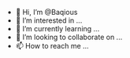 - 👋 Hi, I’m @Baqious
- 👀 I’m interested in ...
- 🌱 I’m currently learning ...
- 💞️ I’m looking to collaborate on ...
- 📫 How to reach me ...

<!---
Baqious/Baqious is a ✨ special ✨ repository because its `README.md` (this file) appears on your GitHub profile.
You can click the Preview link to take a look at your changes.
--->
